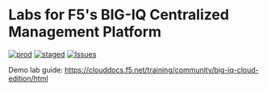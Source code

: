 # Labs for F5's BIG-IQ Centralized Management Platform


[![prod](https://travis-ci.com/f5devcentral/f5-big-iq-lab.svg?branch=master)](https://travis-ci.com/f5devcentral/f5-big-iq-lab)
[![staged](https://travis-ci.com/f5devcentral/f5-big-iq-lab.svg?branch=develop)](https://travis-ci.com/f5devcentral/f5-big-iq-lab)
[![Issues](https://img.shields.io/github/issues/f5devcentral/f5-big-iq-lab)](https://github.com/f5devcentral/f5-big-iq-lab/issues)

Demo lab guide: https://clouddocs.f5.net/training/community/big-iq-cloud-edition/html
